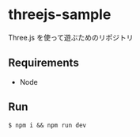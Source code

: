 # threejs-sample

Three.js を使って遊ぶためのリポジトリ

## Requirements

- Node

## Run

```console
$ npm i && npm run dev
```
